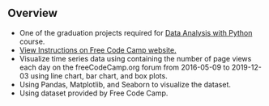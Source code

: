 ## Overview
- One of the graduation projects required for [Data Analysis with Python](https://www.freecodecamp.org/learn/data-analysis-with-python) course.
- [View Instructions on Free Code Camp website.](https://www.freecodecamp.org/learn/data-analysis-with-python/data-analysis-with-python-projects/page-view-time-series-visualizer)
- Visualize time series data using containing the number of page views each day on the freeCodeCamp.org forum from 2016-05-09 to 2019-12-03 using line chart, bar chart, and box plots.
- Using Pandas, Matplotlib, and Seaborn to visualize the dataset. 
- Using dataset provided by Free Code Camp.